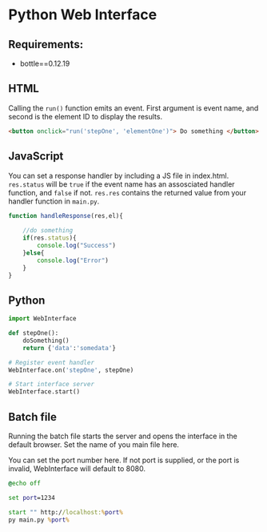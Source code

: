 # Python Web Interface

## Requirements:
- bottle==0.12.19

## HTML 
Calling the `run()` function emits an event. First argument is event name, and second is the element ID to display the results.
```html
<button onclick="run('stepOne', 'elementOne')"> Do something </button>

```

## JavaScript
You can set a response handler by including a JS file in index.html.
`res.status` will be `true` if the event name has an assosciated handler function, and `false` if not. 
`res.res` contains the returned value from your handler function in `main.py`.
```JavaScript
function handleResponse(res,el){
    
    //do something
    if(res.status){
        console.log("Success")
    }else{
        console.log("Error")
    }
}

```

## Python
```py
import WebInterface

def stepOne():
    doSomething()
    return {'data':'somedata'}

# Register event handler
WebInterface.on('stepOne', stepOne)

# Start interface server
WebInterface.start()
```

## Batch file
Running the batch file starts the server and opens the interface in the default browser. Set the name of you main file here. 

You can set the port number here.
If not port is supplied, or the port is invalid, WebInterface will default to 8080.
```bat
@echo off

set port=1234

start "" http://localhost:%port%
py main.py %port%
```